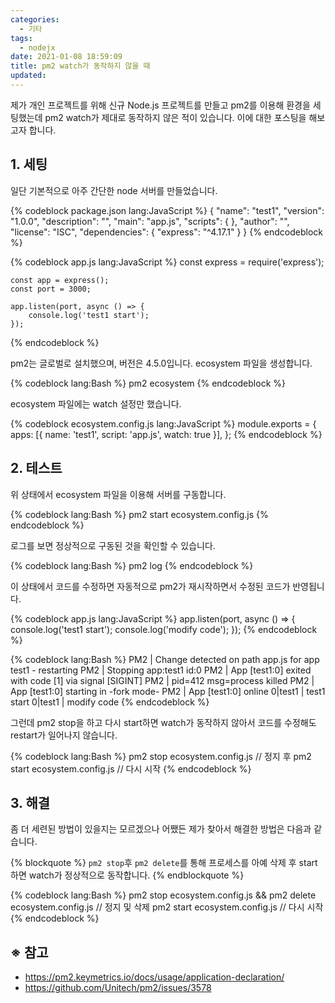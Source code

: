 ```yaml
---
categories:
  - 기타
tags:
  - nodejx
date: 2021-01-08 18:59:09
title: pm2 watch가 동작하지 않을 때
updated:
---
```


제가 개인 프로젝트를 위해 신규 Node.js 프로젝트를 만들고 pm2를 이용해 환경을 세팅했는데
pm2 watch가 제대로 동작하지 않은 적이 있습니다. 이에 대한 포스팅을 해보고자 합니다.

## 1. 세팅

일단 기본적으로 아주 간단한 node 서버를 만들었습니다.

{% codeblock package.json lang:JavaScript %}
    {
        "name": "test1",
        "version": "1.0.0",
        "description": "",
        "main": "app.js",
        "scripts": {
        },
        "author": "",
        "license": "ISC",
        "dependencies": {
            "express": "^4.17.1"
        }
    }
{% endcodeblock %}

{% codeblock app.js lang:JavaScript %}
    const express = require('express');

    const app = express();
    const port = 3000;

    app.listen(port, async () => {
        console.log('test1 start');
    });
{% endcodeblock %}

pm2는 글로벌로 설치했으며, 버전은 4.5.0입니다.
ecosystem 파일을 생성합니다.

{% codeblock lang:Bash %}
    pm2 ecosystem
{% endcodeblock %}

ecosystem 파일에는 watch 설정만 했습니다.

{% codeblock ecosystem.config.js lang:JavaScript %}
    module.exports = {
        apps: [{
            name: 'test1',
            script: 'app.js',
            watch: true
        }],
    };
{% endcodeblock %}

## 2. 테스트

위 상태에서 ecosystem 파일을 이용해 서버를 구동합니다.

{% codeblock lang:Bash %}
    pm2 start ecosystem.config.js
{% endcodeblock %}

로그를 보면 정상적으로 구동된 것을 확인할 수 있습니다.

{% codeblock lang:Bash %}
    pm2 log
{% endcodeblock %}

이 상태에서 코드를 수정하면 자동적으로 pm2가 재시작하면서 수정된 코드가 반영됩니다.

{% codeblock app.js lang:JavaScript %}
    app.listen(port, async () => {
        console.log('test1 start');
        console.log('modify code');
    });
{% endcodeblock %}

{% codeblock lang:Bash %}
    PM2      | Change detected on path app.js for app test1 - restarting
    PM2      | Stopping app:test1 id:0
    PM2      | App [test1:0] exited with code [1] via signal [SIGINT]
    PM2      | pid=412 msg=process killed
    PM2      | App [test1:0] starting in -fork mode-
    PM2      | App [test1:0] online
    0|test1  | test1 start
    0|test1  | modify code
{% endcodeblock %}

그런데 pm2 stop을 하고 다시 start하면 watch가 동작하지 않아서 코드를 수정해도 restart가 일어나지 않습니다.

{% codeblock lang:Bash %}
    pm2 stop ecosystem.config.js // 정지 후
    pm2 start ecosystem.config.js // 다시 시작
{% endcodeblock %}

## 3. 해결

좀 더 세련된 방법이 있을지는 모르겠으나 어쨌든 제가 찾아서 해결한 방법은 다음과 같습니다.

{% blockquote %}
    `pm2 stop`후 `pm2 delete`를 통해 프로세스를 아예 삭제 후 start하면 watch가 정상적으로 동작합니다.
{% endblockquote %}

{% codeblock lang:Bash %}
    pm2 stop ecosystem.config.js && pm2 delete ecosystem.config.js // 정지 및 삭제
    pm2 start ecosystem.config.js // 다시 시작
{% endcodeblock %}

## ※ 참고

- https://pm2.keymetrics.io/docs/usage/application-declaration/
- https://github.com/Unitech/pm2/issues/3578